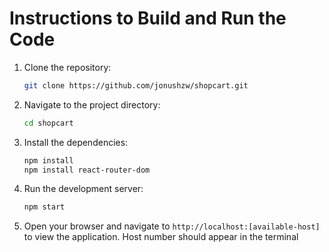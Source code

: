 # Instructions to Build and Run the Code

1. Clone the repository:
    ```sh
    git clone https://github.com/jonushzw/shopcart.git
    ```

2. Navigate to the project directory:
    ```sh
    cd shopcart
    ```

3. Install the dependencies:
    ```sh
    npm install
    npm install react-router-dom
    ```

4. Run the development server:
    ```sh
    npm start
    ```

5. Open your browser and navigate to `http://localhost:[available-host]` to view the application. Host number should appear in the terminal